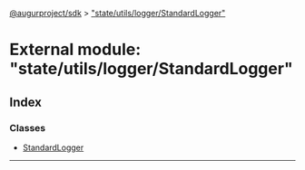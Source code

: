 [@augurproject/sdk](../README.md) > ["state/utils/logger/StandardLogger"](../modules/_state_utils_logger_standardlogger_.md)

# External module: "state/utils/logger/StandardLogger"

## Index

### Classes

* [StandardLogger](../classes/_state_utils_logger_standardlogger_.standardlogger.md)

---


